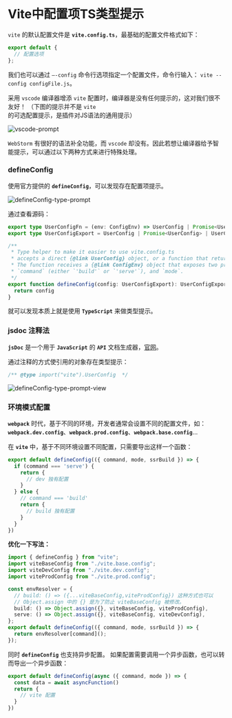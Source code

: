 # Vite中配置项TS类型提示

`vite` 的默认配置文件是 **`vite.config.ts`**，最基础的配置文件格式如下：

```ts
export default {
  // 配置选项
};
```

我们也可以通过 `–-config` 命令行选项指定一个配置文件，命令行输入： `vite --config configFile.js`。

采用 `vscode` 编译器增添 `vite` 配置时，编译器是没有任何提示的，这对我们很不友好！
（下图的提示并不是 `vite` 的可选配置提示，是插件对JS语法的通用提示）

![vscode-prompt](/vscode-prompt.jpg)

`WebStorm` 有很好的语法补全功能，而 `vscode` 却没有。因此若想让编译器给予智能提示，可以通过以下两种方式来进行特殊处理。

### defineConfig

使用官方提供的 **`defineConfig`**，可以发现存在配置项提示。

![defineConfig-type-prompt](/defineConfig-type-prompt.jpg)

通过查看源码：

```ts
export type UserConfigFn = (env: ConfigEnv) => UserConfig | Promise<UserConfig>
export type UserConfigExport = UserConfig | Promise<UserConfig> | UserConfigFn

/**
 * Type helper to make it easier to use vite.config.ts
 * accepts a direct {@link UserConfig} object, or a function that returns it.
 * The function receives a {@link ConfigEnv} object that exposes two properties:
 * `command` (either `'build'` or `'serve'`), and `mode`.
 */
export function defineConfig(config: UserConfigExport): UserConfigExport {
  return config
}
```

就可以发现本质上就是使用 **`TypeScript`** 来做类型提示。

### jsdoc 注释法

**`jsDoc`** 是一个用于 **`JavaScript`** 的 **`API`** 文档生成器，[官网](https://jsdoc.zcopy.site/)。

通过注释的方式使引用的对象存在类型提示：

```ts
/** @type import("vite").UserConfig  */
```

![defineConfig-type-prompt-view](/defineConfig-type-prompt-view.jpg)

### 环境模式配置

**`webpack`** 时代，基于不同的环境，开发者通常会设置不同的配置文件，如：**`webpack.dev.config`**、**`webpack.prod.config`**、**`webpack.base.config`**...

在 **`vite`** 中，基于不同环境设置不同配置，只需要导出这样一个函数：

```ts
export default defineConfig(({ command, mode, ssrBuild }) => {
  if (command === 'serve') {
    return {
      // dev 独有配置
    }
  } else {
    // command === 'build'
    return {
      // build 独有配置
    }
  }
})
```

**优化一下写法：**

```ts
import { defineConfig } from "vite";
import viteBaseConfig from "./vite.base.config";
import viteDevConfig from "./vite.dev.config";
import viteProdConfig from "./vite.prod.config";

const envResolver = {
  // build: () => ({...viteBaseConfig,viteProdConfig}) 这种方式也可以
  // Object.assign 中的 {} 是为了防止 viteBaseConfig 被修改。
  build: () => Object.assign({}, viteBaseConfig, viteProdConfig),
  serve: () => Object.assign({}, viteBaseConfig, viteDevConfig),
};
export default defineConfig(({ command, mode, ssrBuild }) => {
  return envResolver[command]();
});
```

同时 **`defineConfig`** 也支持异步配置。
如果配置需要调用一个异步函数，也可以转而导出一个异步函数：

```ts
export default defineConfig(async ({ command, mode }) => {
  const data = await asyncFunction()
  return {
    // vite 配置
  }
})
```
